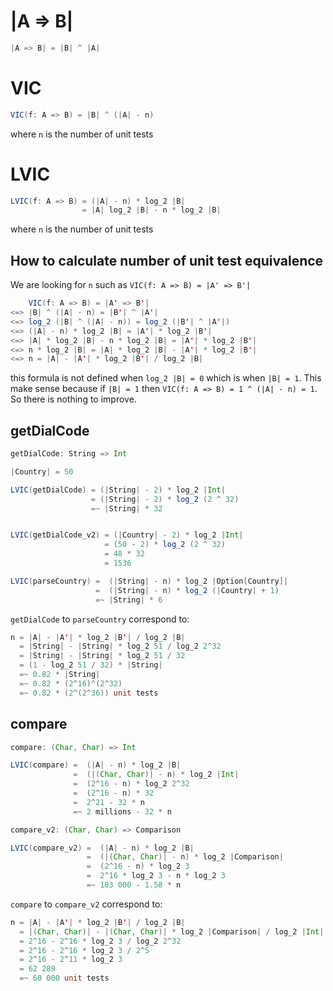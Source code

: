 # |A => B|

```scala
|A => B| = |B| ^ |A|
```

# VIC

```scala
VIC(f: A => B) = |B| ^ (|A| - n)
```

where `n` is the number of unit tests

# LVIC

```scala
LVIC(f: A => B) = (|A| - n) * log_2 |B|
                = |A| log_2 |B| - n * log_2 |B|
```

where `n` is the number of unit tests

## How to calculate number of unit test equivalence

We are looking for `n` such as `VIC(f: A => B) = |A' => B'|`

```scala
    VIC(f: A => B) = |A' => B'|
<=> |B| ^ (|A| - n) = |B'| ^ |A'|
<=> log_2 (|B| ^ (|A| - n)) = log_2 (|B'| ^ |A'|)
<=> (|A| - n) * log_2 |B| = |A'| * log_2 |B'|
<=> |A| * log_2 |B| - n * log_2 |B| = |A'| * log_2 |B'|
<=> n * log_2 |B| = |A| * log_2 |B| - |A'| * log_2 |B'|
<=> n = |A| - |A'| * log_2 |B'| / log_2 |B|
```

this formula is not defined when `log_2 |B| = 0` which is when `|B| = 1`.
This make sense because if `|B| = 1` then `VIC(f: A => B) = 1 ^ (|A| - n) = 1`.
So there is nothing to improve.

## getDialCode

```scala
getDialCode: String => Int

|Country| = 50

LVIC(getDialCode) = (|String| - 2) * log_2 |Int|
                  = (|String| - 2) * log_2 (2 ^ 32)
                  =~ |String| * 32


LVIC(getDialCode_v2) = (|Country| - 2) * log_2 |Int|
                     = (50 - 2) * log_2 (2 ^ 32)
                     = 48 * 32
                     = 1536

LVIC(parseCountry) =  (|String| - n) * log_2 |Option[Country]| 
                   =  (|String| - n) * log_2 (|Country| + 1)
                   =~ |String| * 6
```


`getDialCode` to `parseCountry` correspond to:

```scala
n = |A| - |A'| * log_2 |B'| / log_2 |B|
  = |String| - |String| * log_2 51 / log_2 2^32
  = |String| - |String| * log_2 51 / 32
  = (1 - log_2 51 / 32) * |String|
  =~ 0.82 * |String|
  =~ 0.82 * (2^16)^(2^32)
  =~ 0.82 * (2^(2^36)) unit tests
```

## compare

```scala
compare: (Char, Char) => Int

LVIC(compare) =  (|A| - n) * log_2 |B|
              =  (|(Char, Char)| - n) * log_2 |Int|
              =  (2^16 - n) * log_2 2^32
              =  (2^16 - n) * 32
              =  2^21 - 32 * n
              =~ 2 millions - 32 * n

compare_v2: (Char, Char) => Comparison

LVIC(compare_v2) =  (|A| - n) * log_2 |B|
                 =  (|(Char, Char)| - n) * log_2 |Comparison|
                 =  (2^16 - n) * log_2 3
                 =  2^16 * log_2 3 - n * log_2 3
                 =~ 103 000 - 1.58 * n
```


`compare` to `compare_v2` correspond to:

```scala
n = |A| - |A'| * log_2 |B'| / log_2 |B|
  = |(Char, Char)| - |(Char, Char)| * log_2 |Comparison| / log_2 |Int|
  = 2^16 - 2^16 * log_2 3 / log_2 2^32
  = 2^16 - 2^16 * log_2 3 / 2^5
  = 2^16 - 2^11 * log_2 3
  = 62 289
  =~ 60 000 unit tests
```
